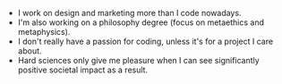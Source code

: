 - I work on design and marketing more than I code nowadays.
- I'm also working on a philosophy degree (focus on metaethics and metaphysics).
- I don't really have a passion for coding, unless it's for a project I care about.
- Hard sciences only give me pleasure when I can see significantly positive societal impact as a result.
